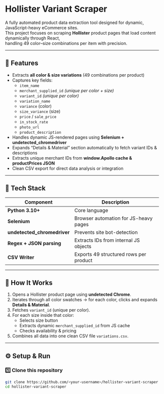 # Hollister Variant Scraper

A fully automated product data extraction tool designed for dynamic, JavaScript-heavy eCommerce sites.  
This project focuses on scraping **Hollister** product pages that load content dynamically through React,  
handling 49 color–size combinations per item with precision.

---

## 🚀 Features

- Extracts **all color & size variations** (49 combinations per product)
- Captures key fields:
  - `item_name`
  - `merchant_supplied_id` *(unique per color + size)*
  - `variant_id` *(unique per color)*
  - `variation_name`
  - `variance` (color)
  - `size_variance` (size)
  - `price` / `sale_price`
  - `in_stock_rate`
  - `photo_url`
  - `product_description`
- Handles dynamic JS-rendered pages using **Selenium + undetected_chromedriver**
- Expands “Details & Material” section automatically to fetch variant IDs & descriptions
- Extracts unique merchant IDs from **window.Apollo cache & productPrices JSON**
- Clean CSV export for direct data analysis or integration

---

## 🧠 Tech Stack

| Component | Description |
|------------|-------------|
| **Python 3.10+** | Core language |
| **Selenium** | Browser automation for JS-heavy pages |
| **undetected_chromedriver** | Prevents site bot-detection |
| **Regex + JSON parsing** | Extracts IDs from internal JS objects |
| **CSV Writer** | Exports 49 structured rows per product |

---

## 🧩 How It Works

1. Opens a Hollister product page using **undetected Chrome**.
2. Iterates through all color swatches → for each color, clicks and expands **Details & Material**.
3. Fetches `variant_id` (unique per color).
4. For each size inside that color:
   - Selects size button
   - Extracts dynamic `merchant_supplied_id` from JS cache
   - Checks availability & pricing
5. Combines all data into one clean CSV file `variations.csv`.

---

## ⚙️ Setup & Run

### 1️⃣ Clone this repository
```bash
git clone https://github.com/<your-username>/hollister-variant-scraper.git
cd hollister-variant-scraper

